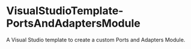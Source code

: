 # VisualStudioTemplate-PortsAndAdaptersModule
A Visual Studio template to create a custom Ports and Adapters Module.
